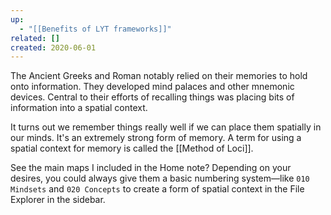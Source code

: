 ```yaml
---
up:
  - "[[Benefits of LYT frameworks]]"
related: []
created: 2020-06-01
---
```


The Ancient Greeks and Roman notably relied on their memories to hold onto information. They developed mind palaces and other mnemonic devices. Central to their efforts of recalling things was placing bits of information into a spatial context. 

It turns out we remember things really well if we can place them spatially in our minds. It's an extremely strong form of memory. A term for using a spatial context for memory is called the [[Method of Loci]].

See the main maps I included in the Home note? Depending on your desires, you could always give them a basic numbering system—like `010 Mindsets` and `020 Concepts` to create a form of spatial context in the File Explorer in the sidebar.
